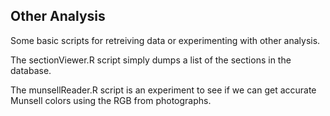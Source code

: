 ## Other Analysis

Some basic scripts for retreiving data or experimenting with other analysis.

The sectionViewer.R script simply dumps a list of the sections in the database.

The munsellReader.R script is an experiment to see if we can get accurate Munsell colors using the RGB from photographs.